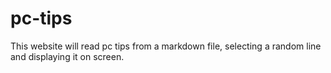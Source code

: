 # pc-tips
This website will read pc tips from a markdown file, selecting a random line and displaying it on screen.
